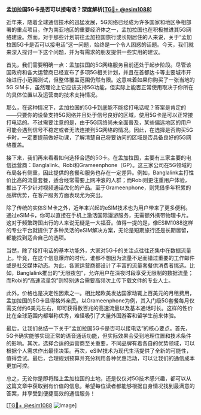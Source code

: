 **孟加拉国5G卡是否可以接电话？深度解析[[TG💪+ @esim1088](https://t.me/s/esim1088)]**

近年来，随着全球通信技术的迅猛发展，5G网络已经成为许多国家和地区争相部署的重点项目。作为南亚地区的重要经济体之一，孟加拉国也在积极推进其5G网络建设。然而，对于那些计划前往孟加拉国旅行或长期居住的人来说，关于“孟加拉国5G卡是否可以接电话”这一问题，始终是一个令人困惑的话题。今天，我们就来深入探讨一下这个问题，并为有需求的朋友提供一些实用的建议。

首先，我们需要明确一点：孟加拉国的5G网络服务目前还处于起步阶段。尽管该国政府和各大运营商已经宣布了多项5G相关计划，并且在首都达卡等主要城市开始进行小范围测试，但整体覆盖范围仍然有限。这意味着如果你购买了一张当地的5G SIM卡，虽然理论上它应该支持5G功能，但实际上能否正常使用取决于你所在的具体位置以及运营商的技术支持情况。

那么，在这种情况下，孟加拉国的5G卡到底能不能接打电话呢？答案是肯定的——只要你的设备支持5G网络并且处于信号良好的区域，使用5G卡是可以正常接打电话的。不过需要注意的是，由于5G网络尚未全面普及，某些偏远地区的用户可能会遇到信号不稳定或者无法连接到5G网络的情况。因此，在选择是否购买5G卡时，一定要提前做好功课，了解清楚自己将要访问的区域是否具备良好的5G网络覆盖。

接下来，我们再来看看如何选择合适的5G卡。在孟加拉国，主要有三家主要的电信运营商：Banglalink、Robi和Grameenphone（GP）。这三家公司在5G领域的布局各有侧重，因此提供的套餐和服务也存在一定差异。例如，Banglalink主打性价比高的流量套餐，适合经常需要上网冲浪的人群；而Robi则更注重用户体验，推出了不少针对视频通话优化的产品。至于Grameenphone，则凭借多年积累的品牌优势，在客户服务方面表现尤为突出。

除了传统的实体SIM卡之外，近年来兴起的eSIM技术也为用户带来了更多便利。通过eSIM卡，你可以直接在手机上激活国际漫游服务，无需额外携带物理卡片。这对于频繁跨国出行的人来说无疑是一大福音。值得一提的是，像ESIM1088这样的专业平台就提供了多种灵活的eSIM解决方案，无论是短期旅行还是长期居留，都能找到适合自己的选项。

当然，除了接打电话的基本功能外，大家对5G卡的关注点往往还集中在数据流量上。毕竟，在这个信息爆炸的时代，谁都不想因为流量不足而错过重要的工作邮件或是社交媒体动态。为此，各家运营商都设计了丰富的流量套餐供消费者挑选。比如，Banglalink推出的“无限夜包”，允许用户在深夜时段享受无限制的数据流量；而Robi的“高速流量包”则特别适合需要高频次上传下载文件的专业人士。

此外，价格也是决定性因素之一。相比起欧美发达国家动辄上百美元的月租费用，孟加拉国的5G卡显得格外亲民。以Grameenphone为例，其入门级5G套餐每月仅需支付约6美元左右，即可获得数百兆的高速流量以及基本通话时长。这样的性价比在全球范围内都堪称优秀，难怪吸引了大量外国游客和留学生前来体验。

最后，让我们总结一下关于“孟加拉国5G卡是否可以接电话”的核心要点。首先，5G卡确实能够实现正常的语音通话功能，但实际效果会受到地理位置和技术条件的影响。其次，选择合适的运营商至关重要，不同品牌有着各自的优势领域，可以根据个人需求作出最佳决策。再次，eSIM技术为现代生活提供了全新的可能性，值得尝试。最后，合理规划预算并充分利用各种优惠活动，可以让我们的通信成本更加可控。

总之，无论你是即将踏上孟加拉国的土地，还是仅仅对5G技术感兴趣，都可以从这篇文章中获取到有价值的信息。希望每位读者都能够根据自身情况找到最满意的答案，并享受到便捷高效的通信服务！

[[TG💪+ @esim1088](https://t.me/s/esim1088) ![Image](https://i.postimg.cc/4NQfJmqS/Snipaste-2025-05-13-00-14-12.png)]